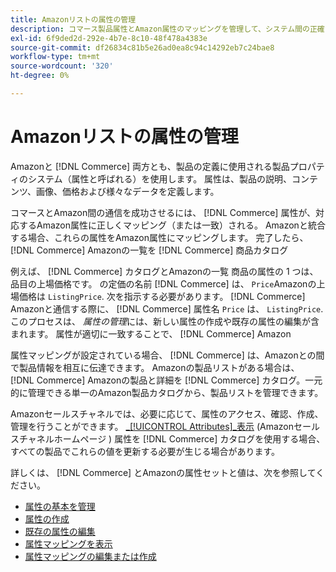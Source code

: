 ```yaml
---
title: Amazonリストの属性の管理
description: コマース製品属性とAmazon属性のマッピングを管理して、システム間の正確な製品情報を確保できます。
exl-id: 6f9ded2d-292e-4b7e-8c10-48f478a4383e
source-git-commit: df26834c81b5e26ad0ea8c94c14292eb7c24bae8
workflow-type: tm+mt
source-wordcount: '320'
ht-degree: 0%

---
```


# Amazonリストの属性の管理

Amazonと [!DNL Commerce] 両方とも、製品の定義に使用される製品プロパティのシステム（属性と呼ばれる）を使用します。 属性は、製品の説明、コンテンツ、画像、価格および様々なデータを定義します。

コマースとAmazon間の通信を成功させるには、 [!DNL Commerce] 属性が、対応するAmazon属性に正しくマッピング（または一致）される。 Amazonと統合する場合、これらの属性をAmazon属性にマッピングします。 完了したら、 [!DNL Commerce] Amazonの一覧を [!DNL Commerce] 商品カタログ

例えば、 [!DNL Commerce] カタログとAmazonの一覧 商品の属性の 1 つは、品目の上場価格です。 の定価の名前 [!DNL Commerce] は、 `Price`Amazonの上場価格は `ListingPrice`. 次を指示する必要があります。 [!DNL Commerce] Amazonと通信する際に、 [!DNL Commerce] 属性名 `Price` は、 `ListingPrice`. このプロセスは、 _属性の管理_&#x200B;には、新しい属性の作成や既存の属性の編集が含まれます。 属性が適切に一致することで、 [!DNL Commerce] Amazon

属性マッピングが設定されている場合、 [!DNL Commerce] は、Amazonとの間で製品情報を相互に伝達できます。 Amazonの製品リストがある場合は、 [!DNL Commerce] Amazonの製品と詳細を [!DNL Commerce] カタログ。一元的に管理できる単一のAmazon製品カタログから、製品リストを管理できます。

Amazonセールスチャネルでは、必要に応じて、属性のアクセス、確認、作成、管理を行うことができます。 [_[!UICONTROL Attributes]_表示](./attributes-view.md) (Amazonセールスチャネルホームページ ) 属性を [!DNL Commerce] カタログを使用する場合、すべての製品でこれらの値を更新する必要が生じる場合があります。

詳しくは、 [!DNL Commerce] とAmazonの属性セットと値は、次を参照してください。

- [属性の基本を管理](https://experienceleague.adobe.com/docs/commerce-admin/catalog/product-attributes/product-attributes.html)
- [属性の作成](./creating-attributes.md#create-an-attribute)
- [既存の属性の編集](./creating-attributes.md#edit-an-attribute)
- [属性マッピングを表示](./amazon-matching-attributes-values.md)
- [属性マッピングの編集または作成](./amazon-manually-update-incomplete-listing.md)
